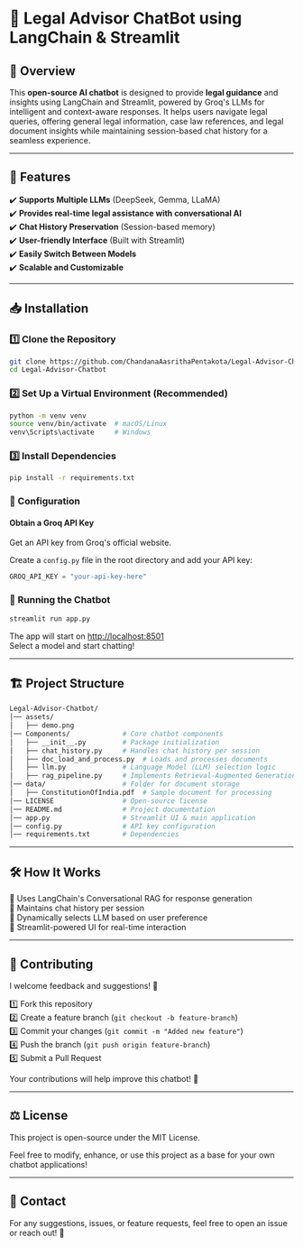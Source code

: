 # 🧠 Legal Advisor ChatBot using LangChain & Streamlit  

## 🌟 Overview  
This **open-source AI chatbot** is designed to provide **legal guidance** and insights using LangChain and Streamlit, powered by Groq's LLMs for intelligent and context-aware responses. It helps users navigate legal queries, offering general legal information, case law references, and legal document insights while maintaining session-based chat history for a seamless experience.

---

## 🎯 Features  
✔️ **Supports Multiple LLMs** (DeepSeek, Gemma, LLaMA)  
✔️ **Provides real-time legal assistance with conversational AI**  
✔️ **Chat History Preservation** (Session-based memory)  
✔️ **User-friendly Interface** (Built with Streamlit)  
✔️ **Easily Switch Between Models**  
✔️ **Scalable and Customizable**  

---

## 📥 Installation  

### **1️⃣ Clone the Repository**  
```sh  
git clone https://github.com/ChandanaAasrithaPentakota/Legal-Advisor-Chatbot.git  
cd Legal-Advisor-Chatbot  
```

### **2️⃣ Set Up a Virtual Environment (Recommended)**  
```sh  
python -m venv venv  
source venv/bin/activate  # macOS/Linux  
venv\Scripts\activate     # Windows  
```

### **3️⃣ Install Dependencies**  
```sh  
pip install -r requirements.txt  
```

### **🔑 Configuration**  
#### Obtain a Groq API Key  
Get an API key from Groq's official website.  

Create a `config.py` file in the root directory and add your API key:  
```python  
GROQ_API_KEY = "your-api-key-here"  
```

### **🚀 Running the Chatbot**  
```sh  
streamlit run app.py  
```
The app will start on [http://localhost:8501](http://localhost:8501)  
Select a model and start chatting!  

---

## 🏗️ Project Structure  
```bash
Legal-Advisor-Chatbot/
│── assets/
│   ├── demo.png
│── Components/             # Core chatbot components  
│   ├── __init__.py         # Package initialization  
│   ├── chat_history.py     # Handles chat history per session  
│   ├── doc_load_and_process.py  # Loads and processes documents  
│   ├── llm.py              # Language Model (LLM) selection logic  
│   ├── rag_pipeline.py     # Implements Retrieval-Augmented Generation (RAG)  
│── data/                   # Folder for document storage  
│   ├── ConstitutionOfIndia.pdf  # Sample document for processing  
│── LICENSE                 # Open-source license  
│── README.md               # Project documentation  
│── app.py                  # Streamlit UI & main application  
│── config.py               # API key configuration  
│── requirements.txt        # Dependencies
```
---

## 🛠️ How It Works  
🔹 Uses LangChain's Conversational RAG for response generation  
🔹 Maintains chat history per session  
🔹 Dynamically selects LLM based on user preference  
🔹 Streamlit-powered UI for real-time interaction  

---
## 🤝 Contributing  
I welcome feedback and suggestions! 🎉

1️⃣ Fork this repository  
2️⃣ Create a feature branch (`git checkout -b feature-branch`)  
3️⃣ Commit your changes (`git commit -m "Added new feature"`)  
4️⃣ Push the branch (`git push origin feature-branch`)  
5️⃣ Submit a Pull Request  

Your contributions will help improve this chatbot! 🚀  

---

## ⚖️ License  
This project is open-source under the MIT License.  

Feel free to modify, enhance, or use this project as a base for your own chatbot applications!  

---

## 📩 Contact  
For any suggestions, issues, or feature requests, feel free to open an issue or reach out! 🚀

